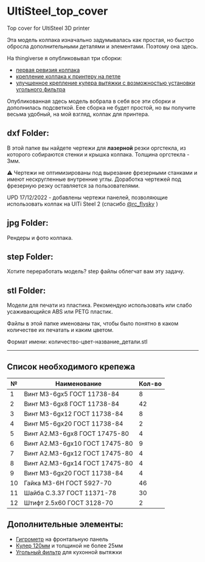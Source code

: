 # UltiSteel_top_cover
Top cover for UltiSteel 3D printer

Эта модель колпака изначально задумывалась как простая, но быстро обросла дополнительными деталями и элементами. Поэтому она здесь.

На thingiverse я опубликовывал три сборки:
* [первая ревизия колпака](https://www.thingiverse.com/thing:4565826)
* [крепление колпака к принтеру на петле](https://www.thingiverse.com/thing:4672444)
* [улучшенное крепление кулера вытяжки с возможностью установки угольного фильтра](https://www.thingiverse.com/thing:4717678)

Опубликованная здесь модель вобрала в себя все эти сборки и дополнилась подсветкой. Еее сборка не будет простой, но вы получите весьма удобный, на мой взгляд, колпак для принтера.

## **dxf Folder:**

В этой папке вы найдете чертежи для **лазерной** резки оргстекла, из которого собираются стенки и крышка колпака. Толщина оргстекла - 3мм.

:warning: Чертежи не оптимизированы под вырезание фрезерными станками и имеют нескругленные внутренние углы. Доработка чертежей под фрезерную резку оставляется за пользователями.​

UPD 17/12/2022 - добавлены чертежи панелей, позволяющие использовать колпак на UlTi Steel 2 (спасибо [@rc_flysky](https://t.me/rc_flysky) )

## **jpg Folder:**

Рендеры и фото колпака.

## **step Folder:**

Хотите переработать модель? step файлы облегчат вам эту задачу.

## **stl Folder:**

Модели для печати из пластика. Рекомендую использовать или слабо усаживающийся ABS или PETG пластик. 

Файлы в этой папке именованы так, чтобы было понятно в каком количестве их печатать и каким цветом.

Формат имени: количество-цвет-название_детали.stl

------

## Список необходимого крепежа

| №    | Наименование                    | Кол-во |
| ---- | ------------------------------- | ------ |
| 1    | Винт  М3-6gx5 ГОСТ 11738-84     | 8      |
| 2    | Винт  М3-6gx8 ГОСТ 11738-84     | 42     |
| 3    | Винт  М3-6gx12 ГОСТ 11738-84    | 8      |
| 4    | Винт  М5-6gx20 ГОСТ 11738-84    | 2      |
| 5    | Винт  А2.М3-6gx8 ГОСТ 17475-80  | 4      |
| 6    | Винт  А2.М3-6gx10 ГОСТ 17475-80 | 9      |
| 7    | Винт  А2.М3-6gx12 ГОСТ 17475-80 | 4      |
| 8    | Винт  А2.М3-6gx14 ГОСТ 17475-80 | 4      |
| 9    | Винт  М3-6gx20 ГОСТ 11738-84    | 4      |
| 10   | Гайка  М3-6H ГОСТ 5927-70       | 46     |
| 11   | Шайба  C.3.37 ГОСТ 11371-78     | 30     |
| 12   | Штифт  2.5x60 ГОСТ 3128-70      | 2      |

## Дополнительные элементы:

- [Гигрометр](https://aliexpress.ru/item/32936762466.html) на фронтальную панель
- [Кулер 120мм](https://market.yandex.ru/catalog--kulery-i-sistemy-okhlazhdeniia/55321/list?cpa=0&hid=818965&glfilter=17739101%3A17739105&glfilter=4876749%3A12109487&glfilter=4876767%3A12109503&onstock=1&local-offers-first=0) и толщиной не более 25мм
- [Угольный фильтр](https://leroymerlin.ru/product/filtr-dlya-vytyazhki-ecolux-ea-2-90004929/) для кухонной вытяжки